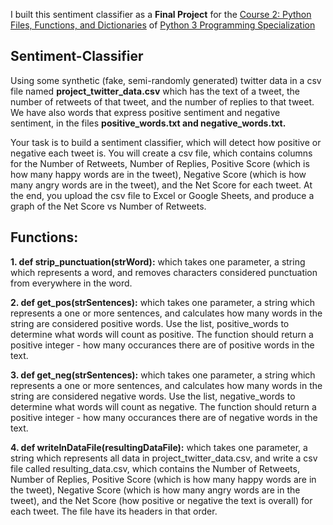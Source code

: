 I built this sentiment classifier as a **Final Project** for the [Course 2: Python Files, Functions, and Dictionaries](https://www.coursera.org/learn/python-functions-files-dictionaries?specialization=python-3-programming) of [Python 3 Programming Specialization](https://www.coursera.org/specializations/python-3-programming)

## Sentiment-Classifier

Using some synthetic (fake, semi-randomly generated) twitter data in a csv file named **project_twitter_data.csv** which has the text of a tweet, the number of retweets of that tweet, and the number of replies to that tweet. We have also words that express positive sentiment and negative sentiment, in the files **positive_words.txt and negative_words.txt.**

Your task is to build a sentiment classifier, which will detect how positive or negative each tweet is. You will create a csv file, which contains columns for the Number of Retweets, Number of Replies, Positive Score (which is how many happy words are in the tweet), Negative Score (which is how many angry words are in the tweet), and the Net Score for each tweet. At the end, you upload the csv file to Excel or Google Sheets, and produce a graph of the Net Score vs Number of Retweets.

## Functions:
**1. def strip_punctuation(strWord):**
which takes one parameter, a string which represents a word, and removes characters considered punctuation from everywhere in the word.

**2. def get_pos(strSentences):**
which takes one parameter, a string which represents a one or more sentences, and calculates how many words in the string are considered positive words. Use the list, positive_words to determine what words will count as positive. The function should return a positive integer - how many occurances there are of positive words in the text.

**3. def get_neg(strSentences):**
which takes one parameter, a string which represents a one or more sentences, and calculates how many words in the string are considered negative words. Use the list, negative_words to determine what words will count as negative. The function should return a positive integer - how many occurances there are of negative words in the text.

**4. def writeInDataFile(resultingDataFile):**
which takes one parameter, a string which represents all data in project_twitter_data.csv, and write a csv file called resulting_data.csv, which contains the Number of Retweets, Number of Replies, Positive Score (which is how many happy words are in the tweet), Negative Score (which is how many angry words are in the tweet), and the Net Score (how positive or negative the text is overall) for each tweet. The file have its headers in that order.
